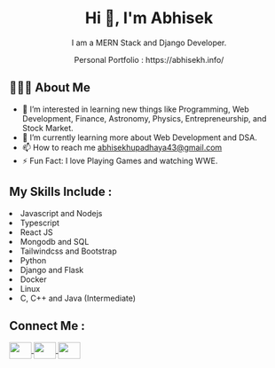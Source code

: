 <h1 align="center">Hi 👋, I'm Abhisek</h1>
<p align="center">I am a MERN Stack and Django Developer.</p>
<p align="center">Personal Portfolio : https://abhisekh.info/</p>
<h2>👨🏻‍💻  About Me</h2>

- 👀 I’m interested in learning new things like Programming, Web Development, Finance, Astronomy, Physics, Entrepreneurship, and Stock Market.
- 🌱 I’m currently learning more about Web Development and DSA.
- 📫 How to reach me abhisekhupadhaya43@gmail.com
- ⚡ Fun Fact: I love Playing Games and watching WWE.


<div>
  <h2>My Skills Include :</h2>
   <li>Javascript and Nodejs</li>
   <li>Typescript</li>
   <li>React JS</li>
   <li>Mongodb and SQL</li>
   <li>Tailwindcss and Bootstrap</li>
   <li>Python</li>
   <li>Django and Flask</li>
   <li>Docker</li>
   <li>Linux</li>
   <li>C, C++ and Java (Intermediate)</li>
</div>


<div>
  <h2>Connect Me :</h2>
  <a href="https://twitter.com/AbhisekUpadhay5" target="_blank" rel="nofollow">
    <img align="center" src="https://raw.githubusercontent.com/rahuldkjain/github-profile-readme-generator/master/src/images/icons/Social/twitter.svg" alt="" height="30" width="40" style="max-width: 100%;">
  </a>
   <a href="https://www.linkedin.com/in/abhisekh-upadhaya-5208a3165/" target="_blank" rel="nofollow">
     <img align="center" src="https://raw.githubusercontent.com/rahuldkjain/github-profile-readme-generator/master/src/images/icons/Social/linked-in-alt.svg" alt="" height="30" width="40" style="max-width: 100%;">
  </a>
  <a href="https://www.instagram.com/abhisekupa/" target="_blank" rel="nofollow">
    <img align="center" src="https://raw.githubusercontent.com/rahuldkjain/github-profile-readme-generator/master/src/images/icons/Social/instagram.svg" alt="" height="30" width="40" style="max-width: 100%;">
  </a>
</div>
